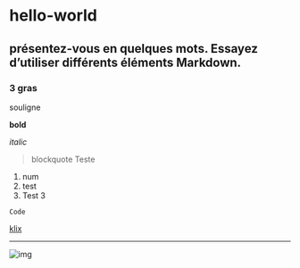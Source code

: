 # hello-world


## présentez-vous en quelques mots. Essayez d’utiliser différents éléments Markdown.
### 3 gras 

souligne 


**bold**

*italic* 

> blockquote
> Teste

1. num
2. test
3. Test 3

`Code`

[klix](www.klix.com)

---------


![img](https://reddit.com/img.jpg)



